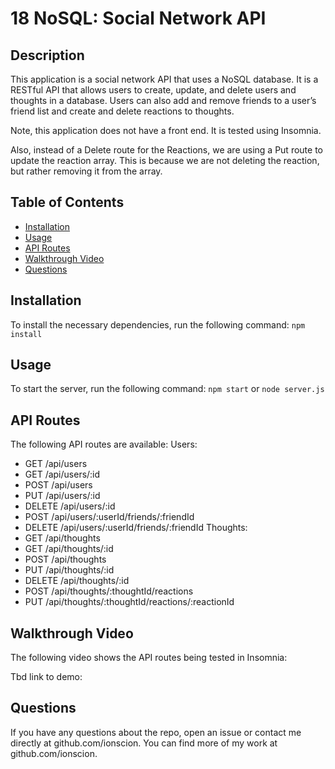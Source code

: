 # 18 NoSQL: Social Network API

## Description
This application is a social network API that uses a NoSQL database. It is a RESTful API that allows users to create, update, and delete users and thoughts in a database. Users can also add and remove friends to a user’s friend list and create and delete reactions to thoughts.

Note, this application does not have a front end. It is tested using Insomnia.

Also, instead of a Delete route for the Reactions, we are using a Put route to update the reaction array. This is because we are not deleting the reaction, but rather removing it from the array.

## Table of Contents
* [Installation](#installation)
* [Usage](#usage)
* [API Routes](#api-routes)
* [Walkthrough Video](#walkthrough-video)
* [Questions](#questions)

## Installation
To install the necessary dependencies, run the following command:
`npm install`

## Usage
To start the server, run the following command:
`npm start` or `node server.js`

## API Routes
The following API routes are available:
Users:
- GET /api/users
- GET /api/users/:id
- POST /api/users
- PUT /api/users/:id
- DELETE /api/users/:id
- POST /api/users/:userId/friends/:friendId
- DELETE /api/users/:userId/friends/:friendId
Thoughts:
- GET /api/thoughts
- GET /api/thoughts/:id
- POST /api/thoughts
- PUT /api/thoughts/:id
- DELETE /api/thoughts/:id
- POST /api/thoughts/:thoughtId/reactions
- PUT /api/thoughts/:thoughtId/reactions/:reactionId

## Walkthrough Video

The following video shows the API routes being tested in Insomnia:

Tbd link to demo:

## Questions
If you have any questions about the repo, open an issue or contact me directly at github.com/ionscion. You can find more of my work at github.com/ionscion.

